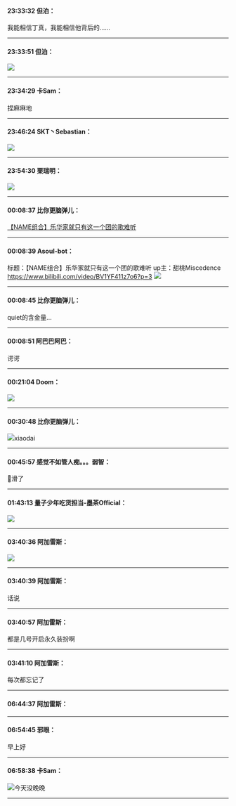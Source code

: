 #### 23:33:32  但泊：

我能相信丁真，我能相信他背后的……

*****

#### 23:33:51  但泊：

![](http://gchat.qpic.cn/gchatpic_new/3299739422/614391357-2191436283-BF4C229E9F2F74EC9749244D7D5EC751/0?term=2")

*****

#### 23:34:29  卡Sam：

捏麻麻地

*****

#### 23:46:24  SKT丶Sebastian：

![](http://gchat.qpic.cn/gchatpic_new/328851052/614391357-2976777089-3060294CC09F0FF8A75A76164DD43D9B/0?term=2")

*****

#### 23:54:30  栗瑞明：

![](http://gchat.qpic.cn/gchatpic_new/3351187127/614391357-2331264603-69BA9FA8DC96653800A7D916E522B56E/0?term=2")

*****

#### 00:08:37  比你更脑弹儿：

 [【NAME组合】乐华家就只有这一个团的歌难听](https://www.bilibili.com/video/BV1YF411z7o6?p=3)

*****

#### 00:08:39  Asoul-bot：

标题：【NAME组合】乐华家就只有这一个团的歌难听
up主：甜桃Miscedence
https://www.bilibili.com/video/BV1YF411z7o6?p=3
![](http://gchat.qpic.cn/gchatpic_new/3408592334/614391357-2491072095-43539BBA1C49C683D51F826D569F57AD/0?term=2")

*****

#### 00:08:45  比你更脑弹儿：

quiet的含金量...

*****

#### 00:08:51  阿巴巴阿巴：

谔谔

*****

#### 00:21:04  Doom：

![](http://gchat.qpic.cn/gchatpic_new/1747222904/614391357-2607660142-1E801B81C3CD9A69AD072F5F8CE0C3B6/0?term=2")

*****

#### 00:30:48  比你更脑弹儿：

![](http://gchat.qpic.cn/gchatpic_new/1035154062/614391357-2899303462-C2A12DB5DC4D3DF2484E02C0B3B2E2D9/0?term=2")xiaodai

*****

#### 00:45:57  感觉不如管人痴。。。弱智：

🤤滑了

*****

#### 01:43:13  量子少年吃货担当-墨茶Official：

![](http://gchat.qpic.cn/gchatpic_new/477620183/614391357-3168630644-30A1BC632071C71B38B8278EE80ACCA4/0?term=2")

*****

#### 03:40:36  阿加雷斯：

![](http://gchat.qpic.cn/gchatpic_new/1799636593/614391357-2240794764-3B887C306DA3EC8446C59250A1915355/0?term=2")

*****

#### 03:40:39  阿加雷斯：

话说

*****

#### 03:40:57  阿加雷斯：

都是几号开启永久装扮啊

*****

#### 03:41:10  阿加雷斯：

每次都忘记了

*****

#### 06:44:37  阿加雷斯：



*****

#### 06:54:45  邪眼：

早上好

*****

#### 06:58:38  卡Sam：

![](http://gchat.qpic.cn/gchatpic_new/943861639/614391357-2198043095-3D574397E496B405A85B61374C9FEC39/0?term=2")今天没晚晚

*****

